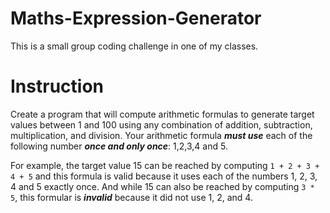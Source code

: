 # Maths-Expression-Generator

This is a small group coding challenge in one of my classes. 

# Instruction 
Create a program that will compute arithmetic formulas to generate target values between 1 and 100 using any combination of addition, subtraction, multiplication, and division. Your arithmetic formula _**must use**_ each of the following number _**once and only once**_: 1,2,3,4 and 5.

For example, the target value 15 can be reached by computing `1 + 2 + 3 + 4 + 5` and this formula is valid because it uses each of the numbers 1, 2, 3, 4 and 5 exactly once. And while 15 can also be reached by computing `3 * 5`, this formular is _**invalid**_ because it did not use 1, 2, and 4. 
